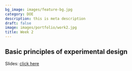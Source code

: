 ```yaml
---
bg_image: images/feature-bg.jpg
category: DOE
description: this is meta description
draft: false
image: images/portfolio/work2.jpg
title: Week 2
---
```


## Basic principles of experimental design

Slides: [click here](/slides/L2_DOE.html)
